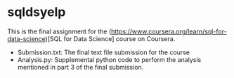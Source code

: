 # sqldsyelp
This is the final assignment for the (https://www.coursera.org/learn/sql-for-data-science)[SQL for Data Science] course on Coursera.
- Submission.txt: The final text file submission for the course
- Analysis.py: Supplemental python code to perform the analysis mentioned in part 3 of the final submission.

